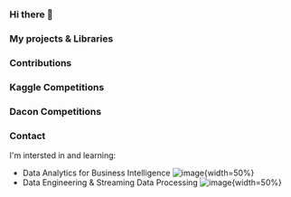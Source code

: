 ### Hi there 👋

### My projects & Libraries
   
### Contributions

### Kaggle Competitions
   
### Dacon Competitions
   
### Contact   


I'm intersted in and learning:  

- Data Analytics for Business Intelligence
![image](https://user-images.githubusercontent.com/13503133/167975772-7e6088da-0ead-4b04-8eca-520822b809a2.png){width=50%}
- Data Engineering & Streaming Data Processing
![image](https://user-images.githubusercontent.com/13503133/167975886-e2f62f4f-0933-4ce0-bd64-e2c2f702c076.png){width=50%}

<!--
**ohikendoit/ohikendoit** is a ✨ _special_ ✨ repository because its `README.md` (this file) appears on your GitHub profile.

Here are some ideas to get you started:

- 🔭 I’m currently working on ...
- 🌱 I’m currently learning ...
- 👯 I’m looking to collaborate on ...
- 🤔 I’m looking for help with ...
- 💬 Ask me about ...
- 📫 How to reach me: ...
- 😄 Pronouns: ...
- ⚡ Fun fact: ...
-->
